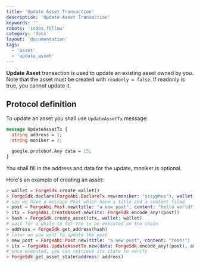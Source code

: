 ```yaml
---
title: 'Update Asset Transaction'
description: 'Update Asset Transaction'
keywords: ''
robots: 'index,follow'
category: 'docs'
layout: 'documentation'
tags:
  - 'asset'
  - 'update_asset'
---
```


**Update Asset** transaction is used to update an existing asset owned by you. Note that the asset must be created with `readonly = false`. If readonly is true, you cannot update it.

## Protocol definition

To update an asset you shall use `UpdateAssetTx` message:

```proto
message UpdateAssetTx {
  string address = 1;
  string moniker = 2;

  google.protobuf.Any data = 15;
}
```

You shall fill in the address and data for the update, moniker is optional.

Here's an example of creating an asset:

```elixir
> wallet = ForgeSdk.create_wallet()
> ForgeSdk.declare(ForgeAbi.DeclareTx.new(moniker: "sisyphus"), wallet: wallet)
# say we have a message Post which have a title and a content filed
> post = ForgeAbi.Post.new(title: "a new post", content: "hello world!")
> itx = ForgeAbi.CreateAsset.new(itx: ForgeSdk.encode_any!(post))
> hash = ForgeSdk.create_asset(itx, wallet: wallet)
# wait for a while to let the tx be executed on the chain
> address = ForgeSdk.get_address(hash)
# later on you want to update the post
> new_post = ForgeAbi.Post.new(title: "a new post", content: "Yeah!")
> itx = ForgeAbi.UpdateAssetTx.new(data: ForgeSdk.encode_any!(post), address: address)
# once executed, you can retrieve its state to verify
> ForgeSdk.get_asset_state(address: address)
```
